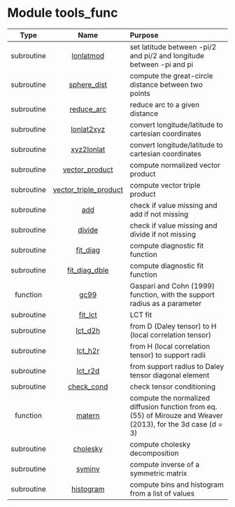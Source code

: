 # Module tools_func

| Type | Name | Purpose |
| :--: | :--: | :---------- |
| subroutine | [lonlatmod](https://github.com/JCSDA/saber/src/bump/tools_func.F90#L32) | set latitude between -pi/2 and pi/2 and longitude between -pi and pi |
| subroutine | [sphere_dist](https://github.com/JCSDA/saber/src/bump/tools_func.F90#L62) | compute the great-circle distance between two points |
| subroutine | [reduce_arc](https://github.com/JCSDA/saber/src/bump/tools_func.F90#L82) | reduce arc to a given distance |
| subroutine | [lonlat2xyz](https://github.com/JCSDA/saber/src/bump/tools_func.F90#L119) | convert longitude/latitude to cartesian coordinates |
| subroutine | [xyz2lonlat](https://github.com/JCSDA/saber/src/bump/tools_func.F90#L154) | convert longitude/latitude to cartesian coordinates |
| subroutine | [vector_product](https://github.com/JCSDA/saber/src/bump/tools_func.F90#L183) | compute normalized vector product |
| subroutine | [vector_triple_product](https://github.com/JCSDA/saber/src/bump/tools_func.F90#L210) | compute vector triple product |
| subroutine | [add](https://github.com/JCSDA/saber/src/bump/tools_func.F90#L237) | check if value missing and add if not missing |
| subroutine | [divide](https://github.com/JCSDA/saber/src/bump/tools_func.F90#L267) | check if value missing and divide if not missing |
| subroutine | [fit_diag](https://github.com/JCSDA/saber/src/bump/tools_func.F90#L289) | compute diagnostic fit function |
| subroutine | [fit_diag_dble](https://github.com/JCSDA/saber/src/bump/tools_func.F90#L423) | compute diagnostic fit function |
| function | [gc99](https://github.com/JCSDA/saber/src/bump/tools_func.F90#L572) | Gaspari and Cohn (1999) function, with the support radius as a parameter |
| subroutine | [fit_lct](https://github.com/JCSDA/saber/src/bump/tools_func.F90#L605) | LCT fit |
| subroutine | [lct_d2h](https://github.com/JCSDA/saber/src/bump/tools_func.F90#L677) | from D (Daley tensor) to H (local correlation tensor) |
| subroutine | [lct_h2r](https://github.com/JCSDA/saber/src/bump/tools_func.F90#L719) | from H (local correlation tensor) to support radii |
| subroutine | [lct_r2d](https://github.com/JCSDA/saber/src/bump/tools_func.F90#L770) | from support radius to Daley tensor diagonal element |
| subroutine | [check_cond](https://github.com/JCSDA/saber/src/bump/tools_func.F90#L787) | check tensor conditioning |
| function | [matern](https://github.com/JCSDA/saber/src/bump/tools_func.F90#L828) | compute the normalized diffusion function from eq. (55) of Mirouze and Weaver (2013), for the 3d case (d = 3) |
| subroutine | [cholesky](https://github.com/JCSDA/saber/src/bump/tools_func.F90#L871) | compute cholesky decomposition |
| subroutine | [syminv](https://github.com/JCSDA/saber/src/bump/tools_func.F90#L923) | compute inverse of a symmetric matrix |
| subroutine | [histogram](https://github.com/JCSDA/saber/src/bump/tools_func.F90#L975) | compute bins and histogram from a list of values |
